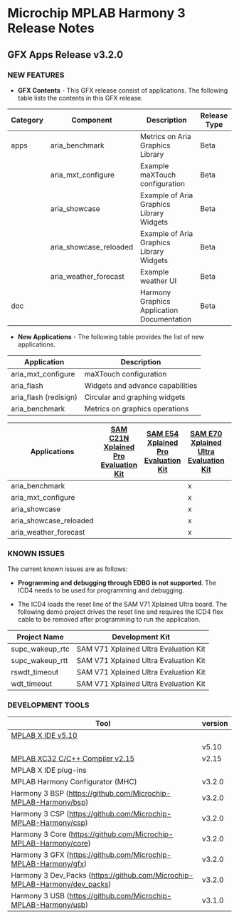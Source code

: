 # Microchip MPLAB Harmony 3 Release Notes
## GFX Apps Release v3.2.0
### NEW FEATURES


- **GFX Contents** - This GFX release consist of applications. The following table lists the contents in this GFX release.

| Category | Component | Description | Release Type | 
| --- | --- | ---- |---- |
| apps | aria_benchmark | Metrics on Aria Graphics Library | Beta |
|      | aria_mxt_configure | Example maXTouch configuration | Beta |
|      | aria_showcase | Example of Aria Graphics Library Widgets| Beta |
|      | aria_showcase_reloaded | Example of Aria Graphics Library Widgets| Beta |Beta | 
|      | aria_weather_forecast | Example weather UI | Beta |
|  doc    | | Harmony Graphics Application Documentation| Beta |


- **New Applications** - The following table provides the list of new applications.

| Application | Description | 
| --- | --- |
| aria_mxt_configure | maXTouch configuration | 
| aria_flash |  Widgets and advance capabilities|
| aria_flash (redisign) | Circular and graphing widgets| 
| aria_benchmark | Metrics on graphics operations | 

| Applications | [SAM C21N Xplained Pro Evaluation Kit](https://www.microchip.com/developmenttools/ProductDetails/PartNO/ATSAMC21-XPRO) | [SAM E54 Xplained Pro Evaluation Kit](https://www.microchip.com/developmenttools/ProductDetails/PartNO/ATSAME54-XPRO) | [SAM E70 Xplained Ultra Evaluation Kit](https://www.microchip.com/developmenttools/ProductDetails/PartNO/ATSAME70-XPLD) | [SAM A5D2 Xplained Ultra Evaluation Kit](https://www.microchip.com/developmenttools/ProductDetails/atsama5d2c-xult) |
| --- | --- | --- | --- | --- |
| aria_benchmark          |  |   | x | x |
| aria_mxt_configure      |  |   | x |   |
| aria_showcase           |  |   | x |   |
| aria_showcase_reloaded  |  |   | x |   |
| aria_weather_forecast   |  |   | x |   |

### KNOWN ISSUES

The current known issues are as follows:

* **Programming and debugging through EDBG is not supported**. The ICD4 needs to be used for programming and debugging.

* The ICD4 loads the reset line of the SAM V71 Xplained Ultra board. The following demo project drives the reset line and requires the ICD4 flex cable to be removed after programming to run the application.

| Project Name | Development Kit |
| --- | --- |
| supc\_wakeup\_rtc | SAM V71 Xplained Ultra Evaluation Kit  |
| supc\_wakeup\_rtt | SAM V71 Xplained Ultra Evaluation Kit  |
| rswdt\_timeout | SAM V71 Xplained Ultra Evaluation Kit  |
| wdt\_timeout | SAM V71 Xplained Ultra Evaluation Kit  |


### DEVELOPMENT TOOLS

| Tool | version |
| --- | --- |
| [MPLAB X IDE v5.10](https://www.microchip.com/mplab/mplab-x-ide)
         | v5.10 |
| [MPLAB XC32 C/C++ Compiler v2.15](https://www.microchip.com/mplab/compilers)      | v2.15 | 
| MPLAB X IDE plug-ins          |  |
| MPLAB Harmony Configurator (MHC)   | v3.2.0 | 
| Harmony 3 BSP (https://github.com/Microchip-MPLAB-Harmony/bsp)   | v3.2.0 |
| Harmony 3 CSP (https://github.com/Microchip-MPLAB-Harmony/csp)  | v3.2.0 |
| Harmony 3 Core (https://github.com/Microchip-MPLAB-Harmony/core)  | v3.2.0 |
| Harmony 3 GFX (https://github.com/Microchip-MPLAB-Harmony/gfx)   | v3.2.0 |
| Harmony 3 Dev_Packs (https://github.com/Microchip-MPLAB-Harmony/dev_packs)   | v3.2.0 |
| Harmony 3 USB (https://github.com/Microchip-MPLAB-Harmony/usb)   | v3.1.0 |
